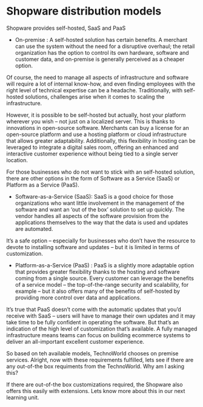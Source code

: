 # Shopware distribution models

Shopware provides self-hosted, SaaS and PaaS

- On-premise : A self-hosted solution has certain benefits. A merchant can use the system without the need for a disruptive overhaul; the retail organization has the option to control its own hardware, software and customer data, and on-premise is generally perceived as a cheaper option.  

Of course, the need to manage all aspects of infrastructure and software will require a lot of internal know-how, and even finding employees with the right level of technical expertise can be a headache. Traditionally, with self-hosted solutions, challenges arise when it comes to scaling the infrastructure. 

However, it is possible to be self-hosted but actually, host your platform wherever you wish – not just on a localized server. This is thanks to innovations in open-source software. Merchants can buy a license for an open-source platform and use a hosting platform or cloud infrastructure that allows greater adaptability. Additionally, this flexibility in hosting can be leveraged to integrate a digital sales room, offering an enhanced and interactive customer experience without being tied to a single server location.   

For those businesses who do not want to stick with an self-hosted solution, there are other options in the form of Software as a Service (SaaS) or Platform as a Service (PaaS).

- Software-as-a-Service (SaaS): SaaS is a good choice for those organizations who want little involvement in the management of the software and want an ‘out of the box’ solution to set up quickly. The vendor handles all aspects of the software provision from the applications themselves to the way that the data is used and updates are automated.

It’s a safe option – especially for businesses who don’t have the resource to devote to installing software and updates – but it is limited in terms of customization.

- Platform-as-a-Service (PaaS) : PaaS is a slightly more adaptable option that provides greater flexibility thanks to the hosting and software coming from a single source. Every customer can leverage the benefits of a service model – the top-of-the-range security and scalability, for example – but it also offers many of the benefits of self-hosted by providing more control over data and applications.  

It’s true that PaaS doesn’t come with the automatic updates that you’d receive with SaaS – users will have to manage their own updates and it may take time to be fully confident in operating the software. But that’s an indication of the high level of customization that’s available. A fully managed infrastructure means teams can focus on building ecommerce systems to deliver an all-important excellent customer experience. 


So based on teh available models, TechnoWorld chooses on premise services. Alright, now with these requirements fulfilled, lets see if there are any out-of-the box requiments from the TechnoWorld. Why am I asking this?

If there are out-of-the box customizations required, the Shopware also offers this easily with extensions. Lets know more about this in our next learning unit.
